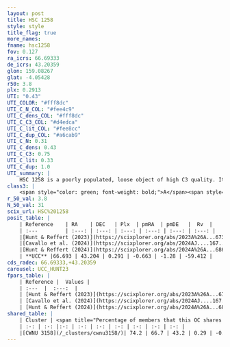 ```yaml
---
layout: post
title: HSC 1258
style: style
title_flag: true
more_names: 
fname: hsc1258
fov: 0.127
ra_icrs: 66.69333
de_icrs: 43.20359
glon: 159.08267
glat: -4.05428
r50: 3.8
plx: 0.2913
UTI: "0.43"
UTI_COLOR: "#fff8dc"
UTI_C_N_COL: "#fee4c9"
UTI_C_dens_COL: "#fff8dc"
UTI_C_C3_COL: "#d4edca"
UTI_C_lit_COL: "#fee8cc"
UTI_C_dup_COL: "#a6cab9"
UTI_C_N: 0.31
UTI_C_dens: 0.43
UTI_C_C3: 0.75
UTI_C_lit: 0.33
UTI_C_dup: 1.0
UTI_summary: |
    HSC 1258 is a poorly populated, loose object of high C3 quality. It was recently reported in the literature. This object shares a significant percentage of members with a later reported entry.
class3: |
    <span style="color: green; font-weight: bold;">A</span><span style="color: #FFC300; font-weight: bold;">B</span>
r_50_val: 3.8
N_50_val: 31
scix_url: HSC%201258
posit_table: |
    | Reference    | RA    | DEC   | Plx  | pmRA  | pmDE   |  Rv  |
    | :---         | :---: | :---: | :---: | :---: | :---: | :---: |
    |[Hunt & Reffert (2023)](https://scixplorer.org/abs/2023A%26A...673A.114H) | 66.71 | 43.221 | 0.29 | -0.665 | -1.294 | -59.457 |
    |[Cavallo et al. (2024)](https://scixplorer.org/abs/2024AJ....167...12C) | 66.672 | 43.191 | 0.291 | -- | -- | -- |
    |[Hunt & Reffert (2024)](https://scixplorer.org/abs/2024A%26A...686A..42H) | 66.71 | 43.221 | 0.29 | -0.665 | -1.294 | -59.457 |
    | **UCC** |66.693 | 43.204 | 0.291 | -0.663 | -1.28 | -59.412 | 
cds_radec: 66.69333,+43.20359
carousel: UCC_HUNT23
fpars_table: |
    | Reference |  Values |
    | :---  |  :---:  |
    | [Hunt & Reffert (2023)](https://scixplorer.org/abs/2023A%26A...673A.114H) | `AV50=1.644, diffAV50=1.286, MOD50=12.323, logAge50=8.25` |
    | [Cavallo et al. (2024)](https://scixplorer.org/abs/2024AJ....167...12C) | `AV50=1.88, dMod50=12.73, logAge50=8.15, [Fe/H]50=0.36` |
    | [Hunt & Reffert (2024)](https://scixplorer.org/abs/2024A%26A...686A..42H) | `MassJ=169.393` |
shared_table: |
    | Cluster | <span title="Percentage of members that this OC shares with the ones listed">%</span>   | RA   | DEC   | Plx   | pmRA  | pmDE  | Rv | UTI |
    | :-: | :-: |:-: | :-: | :-: | :-: | :-: | :-: | :-: |
    |[CWNU 3158](/_clusters/cwnu3158/)| 74.2 | 66.7 | 43.2 | 0.29 | -0.66 | -1.28 | -59.41 |0.02 |
---
```

